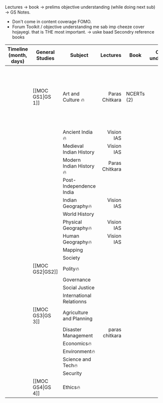 Lectures → book → prelims objective understanding (while doing next sub) → GS Notes.
- Don't come in content coverage FOMO.
- Forum Toolkit / objective understanding me sab imp cheeze cover hojayegi. that is THE most important. → uske baad Secondry reference books 

| **Timeline** (month, days) | **General Studies** | **Subject**              |   **Lectures** | **Book**   | **Objective understanding** | **Secondary Book** | **Strategy**                                                               |
| -------------------------- | ------------------- | ------------------------ | -------------: | ---------- | --------------------------- | :----------------: | -------------------------------------------------------------------------- |
|                            | [[MOC GS1\|GS 1]]   | Art and Culture 🔥       | Paras Chitkara | NCERTs (2) |                             |   AIR 16's notes   | Paras chitkara notes will be primary. will read the two NCERTs after that. |
|                            |                     | Ancient India🔥          |     Vision IAS |            |                             |                    |                                                                            |
|                            |                     | Medieval Indian History  |     Vision IAS |            |                             |                    |                                                                            |
|                            |                     | Modern Indian History🔥  | Paras Chitkara |            |                             |                    |                                                                            |
|                            |                     | Post- Independence India |                |            |                             |                    |                                                                            |
|                            |                     | Indian Geography🔥       |     Vision IAS |            |                             |                    |                                                                            |
|                            |                     | World History            |                |            |                             |                    |                                                                            |
|                            |                     | Physical Geography🔥     |     Vision IAS |            |                             |                    |                                                                            |
|                            |                     | Human Geography🔥        |     Vision IAS |            |                             |                    |                                                                            |
|                            |                     | Mapping                  |                |            |                             |                    |                                                                            |
|                            |                     | Society                  |                |            |                             |                    |                                                                            |
|                            | [[MOC GS2\|GS2]]    | Polity🔥                 |                |            |                             |                    |                                                                            |
|                            |                     | Governance               |                |            |                             |                    |                                                                            |
|                            |                     | Social Justice           |                |            |                             |                    |                                                                            |
|                            |                     | International Relationns |                |            |                             |                    |                                                                            |
|                            | [[MOC GS3\|GS 3]]   | Agriculture and Planning |                |            |                             |                    |                                                                            |
|                            |                     | Disaster Management      | paras chitkara |            |                             |                    |                                                                            |
|                            |                     | Economics🔥              |                |            |                             |                    |                                                                            |
|                            |                     | Environment🔥            |                |            |                             |                    |                                                                            |
|                            |                     | Science and Tech🔥       |                |            |                             |                    |                                                                            |
|                            |                     | Security                 |                |            |                             |                    |                                                                            |
|                            | [[MOC GS4\|GS 4]]   | Ethics🔥                 |                |            |                             |                    |                                                                            |
